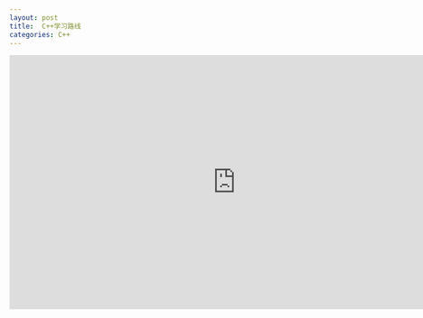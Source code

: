 ```yaml
---
layout: post
title:  C++学习路线
categories: C++
---
```

<iframe style="border:none" width="800" height="450" src="https://whimsical.com/embed/B5S7D76ZxLB3GTxXkDxFq1"></iframe>
